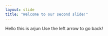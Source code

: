 ```yaml
---
layout: slide
title: "Welcome to our second slide!"
---
```

Hello this is arjun
Use the left arrow to go back!
